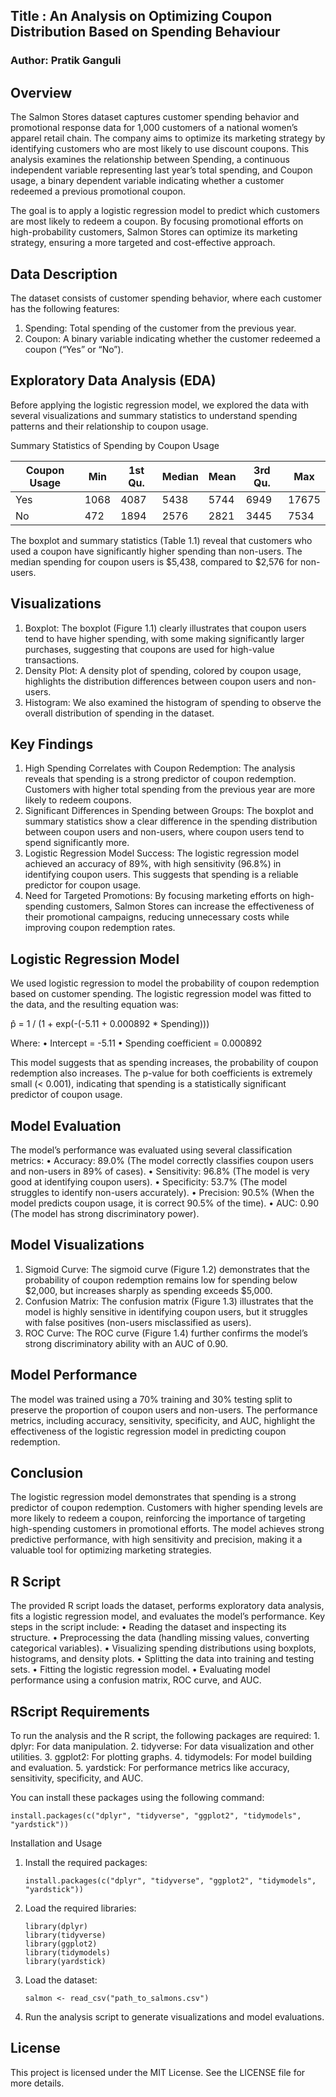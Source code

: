 ## Title : An Analysis on Optimizing Coupon Distribution Based on Spending Behaviour

### Author: Pratik Ganguli 

## Overview

The Salmon Stores dataset captures customer spending behavior and promotional response data for 1,000 customers of a national women’s apparel retail chain. The company aims to optimize its marketing strategy by identifying customers who are most likely to use discount coupons. This analysis examines the relationship between Spending, a continuous independent variable representing last year’s total spending, and Coupon usage, a binary dependent variable indicating whether a customer redeemed a previous promotional coupon.

The goal is to apply a logistic regression model to predict which customers are most likely to redeem a coupon. By focusing promotional efforts on high-probability customers, Salmon Stores can optimize its marketing strategy, ensuring a more targeted and cost-effective approach.

## Data Description

The dataset consists of customer spending behavior, where each customer has the following features:
1.	Spending: Total spending of the customer from the previous year.
2.	Coupon: A binary variable indicating whether the customer redeemed a coupon (“Yes” or “No”).

## Exploratory Data Analysis (EDA)

Before applying the logistic regression model, we explored the data with several visualizations and summary statistics to understand spending patterns and their relationship to coupon usage.

Summary Statistics of Spending by Coupon Usage

| Coupon Usage  | Min  | 1st Qu. | Median | Mean | 3rd Qu. | Max  |
|---------------|------|---------|--------|------|---------|------|
| Yes           | 1068 | 4087    | 5438   | 5744 | 6949    | 17675|
| No            | 472  | 1894    | 2576   | 2821 | 3445    | 7534 |

The boxplot and summary statistics (Table 1.1) reveal that customers who used a coupon have significantly higher spending than non-users. The median spending for coupon users is $5,438, compared to $2,576 for non-users.

## Visualizations
1.	Boxplot: The boxplot (Figure 1.1) clearly illustrates that coupon users tend to have higher spending, with some making significantly larger purchases, suggesting that coupons are used for high-value transactions.
2.	Density Plot: A density plot of spending, colored by coupon usage, highlights the distribution differences between coupon users and non-users.
3.	Histogram: We also examined the histogram of spending to observe the overall distribution of spending in the dataset.

## Key Findings
1.	High Spending Correlates with Coupon Redemption: The analysis reveals that spending is a strong predictor of coupon redemption. Customers with higher total spending from the previous year are more likely to redeem coupons.
2.	Significant Differences in Spending between Groups: The boxplot and summary statistics show a clear difference in the spending distribution between coupon users and non-users, where coupon users tend to spend significantly more.
3.	Logistic Regression Model Success: The logistic regression model achieved an accuracy of 89%, with high sensitivity (96.8%) in identifying coupon users. This suggests that spending is a reliable predictor for coupon usage.
4.	Need for Targeted Promotions: By focusing marketing efforts on high-spending customers, Salmon Stores can increase the effectiveness of their promotional campaigns, reducing unnecessary costs while improving coupon redemption rates.

## Logistic Regression Model

We used logistic regression to model the probability of coupon redemption based on customer spending. The logistic regression model was fitted to the data, and the resulting equation was:

p̂ = 1 / (1 + exp(-(-5.11 + 0.000892 * Spending)))

Where:
	•	Intercept = -5.11
	•	Spending coefficient = 0.000892

This model suggests that as spending increases, the probability of coupon redemption also increases. The p-value for both coefficients is extremely small (< 0.001), indicating that spending is a statistically significant predictor of coupon usage.

## Model Evaluation

The model’s performance was evaluated using several classification metrics:
	•	Accuracy: 89.0% (The model correctly classifies coupon users and non-users in 89% of cases).
	•	Sensitivity: 96.8% (The model is very good at identifying coupon users).
	•	Specificity: 53.7% (The model struggles to identify non-users accurately).
	•	Precision: 90.5% (When the model predicts coupon usage, it is correct 90.5% of the time).
	•	AUC: 0.90 (The model has strong discriminatory power).

## Model Visualizations

1.	Sigmoid Curve: The sigmoid curve (Figure 1.2) demonstrates that the probability of coupon redemption remains low for spending below $2,000, but increases sharply as spending exceeds $5,000.
2.	Confusion Matrix: The confusion matrix (Figure 1.3) illustrates that the model is highly sensitive in identifying coupon users, but it struggles with false positives (non-users misclassified as users).
3.	ROC Curve: The ROC curve (Figure 1.4) further confirms the model’s strong discriminatory ability with an AUC of 0.90.

## Model Performance

The model was trained using a 70% training and 30% testing split to preserve the proportion of coupon users and non-users. The performance metrics, including accuracy, sensitivity, specificity, and AUC, highlight the effectiveness of the logistic regression model in predicting coupon redemption.

## Conclusion

The logistic regression model demonstrates that spending is a strong predictor of coupon redemption. Customers with higher spending levels are more likely to redeem a coupon, reinforcing the importance of targeting high-spending customers in promotional efforts. The model achieves strong predictive performance, with high sensitivity and precision, making it a valuable tool for optimizing marketing strategies.

## R Script

The provided R script loads the dataset, performs exploratory data analysis, fits a logistic regression model, and evaluates the model’s performance. Key steps in the script include:
	•	Reading the dataset and inspecting its structure.
	•	Preprocessing the data (handling missing values, converting categorical variables).
	•	Visualizing spending distributions using boxplots, histograms, and density plots.
	•	Splitting the data into training and testing sets.
	•	Fitting the logistic regression model.
	•	Evaluating model performance using a confusion matrix, ROC curve, and AUC.

## RScript Requirements

To run the analysis and the R script, the following packages are required:
	1.	dplyr: For data manipulation.
	2.	tidyverse: For data visualization and other utilities.
	3.	ggplot2: For plotting graphs.
	4.	tidymodels: For model building and evaluation.
	5.	yardstick: For performance metrics like accuracy, sensitivity, specificity, and AUC.

You can install these packages using the following command:

	install.packages(c("dplyr", "tidyverse", "ggplot2", "tidymodels", "yardstick"))

Installation and Usage
1.	Install the required packages:

		install.packages(c("dplyr", "tidyverse", "ggplot2", "tidymodels", "yardstick"))


2.	Load the required libraries:

		library(dplyr)
		library(tidyverse)
		library(ggplot2)
		library(tidymodels)
		library(yardstick)


3.	Load the dataset:

		salmon <- read_csv("path_to_salmons.csv")


4.	Run the analysis script to generate visualizations and model evaluations.

## License

This project is licensed under the MIT License. See the LICENSE file for more details.

